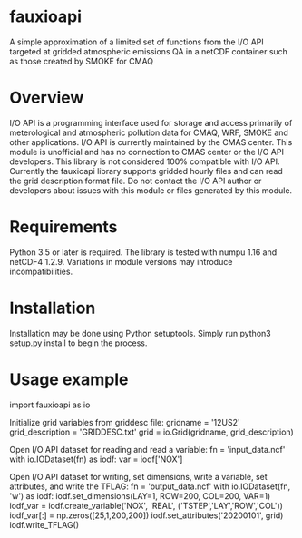# fauxioapi 
A simple approximation of a limited set of functions from the I/O API targeted at gridded atmospheric emissions QA in a netCDF container such as those created by SMOKE for CMAQ

# Overview
I/O API is a programming interface used for storage and access primarily of meterological and atmospheric pollution data for CMAQ, WRF, SMOKE and other applications. I/O API is currently maintained by the CMAS center. This module is unofficial and has no connection to CMAS center or the I/O API developers. This library is not considered 100% compatible with I/O API.
Currently the fauxioapi library supports gridded hourly files and can read the grid description format file. Do not contact the I/O API author or developers about issues with this module or files generated by this module.

# Requirements
Python 3.5 or later is required. 
The library is tested with numpu 1.16 and netCDF4 1.2.9. Variations in module versions may introduce incompatibilities.

# Installation
Installation may be done using Python setuptools.
Simply run python3 setup.py install to begin the process.

# Usage example
import fauxioapi as io

Initialize grid variables from griddesc file:
gridname = '12US2'
grid_description = 'GRIDDESC.txt'
grid = io.Grid(gridname, grid_description)

Open I/O API dataset for reading and read a variable:
fn = 'input_data.ncf'
with io.IODataset(fn) as iodf:
var = iodf['NOX']

Open I/O API dataset for writing, set dimensions, write a variable, set attributes, and write the TFLAG:
fn = 'output_data.ncf'
with io.IODataset(fn, 'w') as iodf:
iodf.set_dimensions(LAY=1, ROW=200, COL=200, VAR=1)
iodf_var = iodf.create_variable('NOX', 'REAL', ('TSTEP','LAY','ROW','COL'))
iodf_var[:] = np.zeros([25,1,200,200])
iodf.set_attributes('20200101', grid)
iodf.write_TFLAG()
